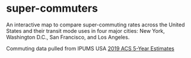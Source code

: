 # super-commuters

An interactive map to compare super-commuting rates across the United States and their transit mode uses in four major cities: New York, Washington D.C., San Francisco, and Los Angeles.

Commuting data pulled from IPUMS USA [2019 ACS 5-Year Estimates](https://usa.ipums.org/usa/)
